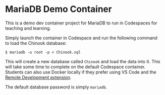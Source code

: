 # MariaDB Demo Container
This is a demo dev container project for MariaDB to run in Codespaces for teaching and learning.

Simply launch the container in Codespace and run the following command to load the Chinook database:

`$ mariadb -u root -p < Chinook.sql`

This will create a new database called `Chinook` and load the data into it. This will take some time to complete on the default Codespace container. Students can also use Docker locally if they prefer using VS Code and the [Remote Development extension](https://marketplace.visualstudio.com/items?itemName=ms-vscode-remote.vscode-remote-extensionpack).

The default database password is simply `mariadb`.